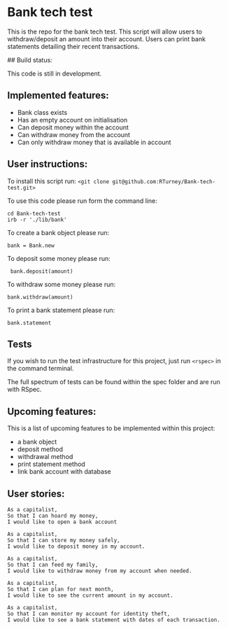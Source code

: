 # Bank tech test

This is the repo for the bank tech test. This script will allow users to withdraw/deposit an amount into their account. Users can print bank statements detailing their recent transactions.  

## Build status:

This code is still in development.

## Implemented features:

* Bank class exists
* Has an empty account on initialisation
* Can deposit money within the account
* Can withdraw money from the account
* Can only withdraw money that is available in account

## User instructions:

To install this script run:
`<git clone git@github.com:RTurney/Bank-tech-test.git>`

To use this code please run form the command line:
```
cd Bank-tech-test
irb -r './lib/bank'
```
To create a bank object please run:
```
bank = Bank.new  
```
To deposit some money please run:
```
 bank.deposit(amount)
```
To withdraw some money please run:
```
bank.withdraw(amount)
```
To print a bank statement please run:
```
bank.statement
```

## Tests

If you wish to run the test infrastructure for this project, just run `<rspec>` in the command terminal.

The full spectrum of tests can be found within the spec folder and are run with RSpec.

## Upcoming features:
 This is a list of upcoming features to be implemented within this project:

 * a bank object
 * deposit method
 * withdrawal method
 * print statement method
 * link bank account with database

## User stories:

```
As a capitalist,
So that I can hoard my money,
I would like to open a bank account
```
```
As a capitalist,
So that I can store my money safely,
I would like to deposit money in my account.
```
```
As a capitalist,
So that I can feed my family,
I would like to withdraw money from my account when needed.
```
```
As a capitalist,
So that I can plan for next month,
I would like to see the current amount in my account.
```
```
As a capitalist,
So that I can monitor my account for identity theft,
I would like to see a bank statement with dates of each transaction.
```

